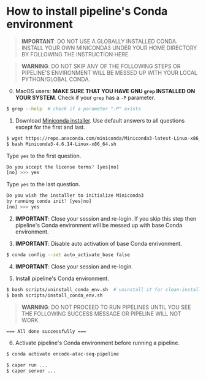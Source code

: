 # How to install pipeline's Conda environment

> **IMPORTANT**: DO NOT USE A GLOBALLY INSTALLED CONDA. INSTALL YOUR OWN MINICONDA3 UNDER YOUR HOME DIRECTORY BY FOLLOWING THE INSTRUCTION HERE.

> **WARNING**: DO NOT SKIP ANY OF THE FOLLOWING STEPS OR PIPELINE'S ENVIRONMENT WILL BE MESSED UP WITH YOUR LOCAL PYTHON/GLOBAL CONDA.

0) MacOS users: **MAKE SURE THAT YOU HAVE GNU `grep` INSTALLED ON YOUR SYSTEM**. Check if your `grep` has a `-P` parameter.
  ```bash
  $ grep --help  # check if a parameter "-P" exists
  ```

1) Download [Miniconda installer](https://repo.anaconda.com/miniconda/Miniconda3-latest-Linux-x86_64.sh). Use default answers to all questions except for the first and last.
  ```bash
  $ wget https://repo.anaconda.com/miniconda/Miniconda3-latest-Linux-x86_64.sh
  $ bash Miniconda3-4.6.14-Linux-x86_64.sh
  ```

  Type `yes` to the first question.
  ```bash
  Do you accept the license terms? [yes|no]
  [no] >>> yes
  ```

  Type `yes` to the last question.
  ```bash
  Do you wish the installer to initialize Miniconda3
  by running conda init? [yes|no]
  [no] >>> yes
  ```

2) **IMPORTANT**: Close your session and re-login. If you skip this step then pipeline's Conda environment will be messed up with base Conda environment.

3) **IMPORTANT**: Disable auto activation of base Conda enrivonment. 
  ```bash
  $ conda config --set auto_activate_base false
  ```

4) **IMPORTANT**: Close your session and re-login.

5) Install pipeline's Conda environment.

  ```bash
  $ bash scripts/uninstall_conda_env.sh  # uninstall it for clean-install
  $ bash scripts/install_conda_env.sh
  ```

> **WARNING**: DO NOT PROCEED TO RUN PIPELINES UNTIL YOU SEE THE FOLLOWING SUCCESS MESSAGE OR PIPELINE WILL NOT WORK.
  ```bash
  === All done successfully ===
  ```

6) Activate pipeline's Conda environment before running a pipeline.
  ```bash
  $ conda activate encode-atac-seq-pipeline

  $ caper run ...
  $ caper server ...
  ```
